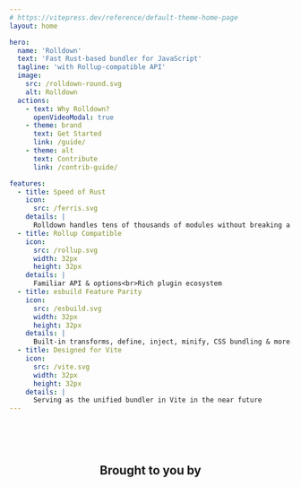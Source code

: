 ```yaml
---
# https://vitepress.dev/reference/default-theme-home-page
layout: home

hero:
  name: 'Rolldown'
  text: 'Fast Rust-based bundler for JavaScript'
  tagline: 'with Rollup-compatible API'
  image:
    src: /rolldown-round.svg
    alt: Rolldown
  actions:
    - text: Why Rolldown?
      openVideoModal: true
    - theme: brand
      text: Get Started
      link: /guide/
    - theme: alt
      text: Contribute
      link: /contrib-guide/

features:
  - title: Speed of Rust
    icon:
      src: /ferris.svg
    details: |
      Rolldown handles tens of thousands of modules without breaking a sweat
  - title: Rollup Compatible
    icon:
      src: /rollup.svg
      width: 32px
      height: 32px
    details: |
      Familiar API & options<br>Rich plugin ecosystem
  - title: esbuild Feature Parity
    icon:
      src: /esbuild.svg
      width: 32px
      height: 32px
    details: |
      Built-in transforms, define, inject, minify, CSS bundling & more...
  - title: Designed for Vite
    icon:
      src: /vite.svg
      width: 32px
      height: 32px
    details: |
      Serving as the unified bundler in Vite in the near future
---
```


<h2 class="voidzero-lead">Brought to you by</h2>

<a class="voidzero" href="https://voidzero.dev/" target="_blank" title="voidzero.dev"></a>

<style>
:root {
  --vp-home-hero-name-color: transparent;
  --vp-home-hero-name-background: -webkit-linear-gradient(90deg, #FF5D13, #F0DB4F);
}

h2.voidzero-lead {
  text-align: center;
  padding-top: 60px;
}

.voidzero {
  display: block;
  width: 300px;
  height: 74px;
  margin: 30px auto -20px;
  background-image: url(https://voidzero.dev/logo.svg);
  background-repeat: no-repeat;
  background-size: auto 74px;
  background-position: center;
}

.dark .voidzero {
  background-image: url(https://voidzero.dev/logo-white.svg);
}
</style>

<script setup>
import { onMounted } from 'vue'

onMounted(() => {
  const urlParams = new URLSearchParams(window.location.search)
  if (urlParams.get('uwu') != null) {
    const img = document.querySelector('.VPHero .VPImage.image-src')
    img.src = '/rolldown-uwu.png'
    img.alt = 'Rolldown Kawaii Logo by @icarusgkx'
    img.style.maxWidth = '540px'
  }
})
</script>
